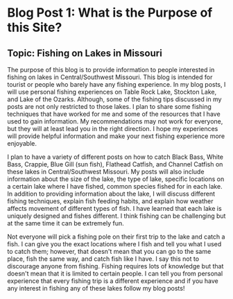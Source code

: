 # Blog Post 1: What is the Purpose of this Site?

## Topic: Fishing on Lakes in Missouri 

The purpose of this blog is to provide information to people interested in fishing on lakes in Central/Southwest Missouri. This blog is intended for tourist or people who barely have any fishing experience. In my blog posts, I will use personal fishing experiences on Table Rock Lake, Stockton Lake, and Lake of the Ozarks. Although, some of the fishing tips discussed in my posts are not only restricted to those lakes. I plan to share some fishing techniques that have worked for me and some of the resources that I have used to gain information. My recommendations may not work for everyone, but they will at least lead you in the right direction. I hope my experiences will provide helpful information and make your next fishing experience more enjoyable. 

I plan to have a variety of different posts on how to catch Black Bass, White Bass, Crappie, Blue Gill (sun fish), Flathead Catfish, and Channel Catfish on these lakes in Central/Southwest Missouri. My posts will also include information about the size of the lake, the type of lake, specific locations on a certain lake where I have fished, common species fished for in each lake. In addition to providing information about the lake, I will discuss different fishing techniques, explain fish feeding habits, and explain how weather affects movement of different types of fish. I have learned that each lake is uniquely designed and fishes different. I think fishing can be challenging but at the same time it can be extremely fun.

Not everyone will pick a fishing pole on their first trip to the lake and catch a fish. I can give you the exact locations where I fish and tell you what I used to catch them; however, that doesn't mean that you can go to the same place, fish the same way, and catch fish like I have. I say this not to discourage anyone from fishing. Fishing requires lots of knowledge but that doesn't mean that it is limited to certain people. I can tell you from personal experience that every fishing trip is a different experience and if you have any interest in fishing any of these lakes follow my blog posts!




 
